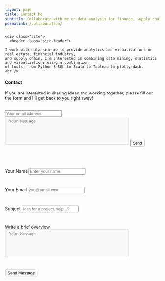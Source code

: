 ```yaml
---
layout: page
title: Contact Me
subtitle: Collaborate with me on data analysis for finance, supply chain or real estate
permalink: /collaboration/
---
```

<html lang="en">

  <body>

    <div class="site">
      <header class="site-header">

<!-- site-header -->
   <div class="page-content">

    I work with data science to provide analytics and visualizations on real estate, financial industry, 
    and supply chain. I'm interested in combining data mining, statistics and visualizations using a combination
    of tools; from Python & SQL to Scala to Tableau to plotly-dash.
	<br />

   </div>

<!--
<h2> Customers </h2>

<div class="projects">
  <div class="grid no-gutters">

    <div class="unit half">
      <div class="project">
        <h4 class="project-title"><a href="https://www.certace.com/" target="_blank">certace</a></h4>
        <p><img src="/assets/img/certace.png" width='800'></p>
      </div>
    </div>

    <div class="unit half">
      <div class="project">
        <h4 class="project-title"><a href="http://alphacruncher.com/" target='_blank'>alphacruncher</a></h4>
        <p><img src="/assets/img/alphacruncher.svg" width='800'></p>
      </div>
    </div>

  </div>
</div>
-->

<h4> Contact </h4>

If you are interested in sharing ideas and working together, please fill out the form and I'll get back to you right away!
<br/>
<html>
<head>
<style> 
textarea {
  width: 80%;
  height: 90px;
  padding: 6px 12px;
  box-sizing: border-box;
  border: 1px solid #ccc;
  border-radius: 1px;
  background-color: #f8f8f8;
  font-size: 12px;
  resize: none;
}
</style>
</head>
</html>

<br/>
    <div id='formview'>
      <form action="https://formspree.io/gugolwifi@gmail.com" method="POST" class="cform">
        <input type="email" name="email" placeholder="Your email address">
        <br/>
        <textarea type="message" placeholder="Your Message"></textarea>
          <input type="hidden" name="_subject" value="request">
          <input type="text" name="_gotcha" style="display:none">
          <button type="submit">Send</button>
      </form>
    </div>

<br />
<html>
  <head>
    <style>
      div.elem-group {
  margin: 40px 0;
}

label {
  display: block;
  font-family: 'Aleo';
  padding-bottom: 4px;
  font-size: 1.25em;
}

input, select, textarea {
  border-radius: 2px;
  border: 1px solid #ccc;
  box-sizing: border-box;
  font-size: 1.25em;
  font-family: 'Aleo';
  width: 500px;
  padding: 8px;
}

textarea {
  height: 250px;
}

button {
  height: 50px;
  background: green;
  color: white;
  border: 2px solid darkgreen;
  font-size: 1.25em;
  font-family: 'Aleo';
  border-radius: 4px;
  cursor: pointer;
}

button:hover {
  border: 2px solid black;
}
</style>
</head>
</html>


<form action="contact.php" method="post">
  <div class="elem-group">
    <label for="name">Your Name</label>
    <input type="text" id="name" name="visitor_name" placeholder="Enter your name" pattern=[A-Z\sa-z]{3,20} required>
  </div>
  <div class="elem-group">
    <label for="email">Your Email</label>
    <input type="email" id="email" name="visitor_email" placeholder="you@email.com" required>
  </div>
  <div class="elem-group">
    <label for="title">Subject</label>
    <input type="text" id="title" name="email_title" required placeholder="Idea for a project, help...?" pattern=[A-Za-z0-9\s]{8,60}>
  </div>
  <div class="elem-group">
    <label for="message">Write a brief overview</label>
    <textarea id="message" name="visitor_message" placeholder="Your Message" required></textarea>
  </div>
  <button type="submit">Send Message</button>
</form>
